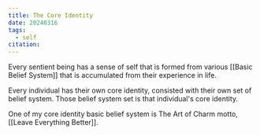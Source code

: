 ```yaml
---
title: The Core Identity
date: 20240316
tags:
  - self
citation:
---
```

Every sentient being has a sense of self that is formed from various [[Basic Belief System]] that is accumulated from their experience in life.

Every individual has their own core identity, consisted with their own set of belief system. Those belief system set is that individual's core identity.

One of my core identity basic belief system is The Art of Charm motto, [[Leave Everything Better]].
